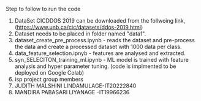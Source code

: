 Step to follow to run the code 
1. DataSet CICDDOS 2019 can be downloaded from the follwoing link,  <br /> 
(https://www.unb.ca/cic/datasets/ddos-2019.html)  <br /> 
2. Dataset needs to be placed in folder named "data1".
3. dataset_create_pre_process.ipynb - reads the dataset and pre-process the data and create a processed dataset with 1000 data per class.
4. data_feature_selection.ipnyb - features are analysed and extracted. 
5. syn_SELECITON_training_ml.ipynb - ML model is trained with feature analysis and hyper  parameter tuning. (code is implmented to be deployed on Google Colab) <br /> 
6. isp project group members <br /> 
7. JUDITH MALSHINI LINDAMULAGE-IT20222840<br/>  
8. MANDIRA PABASARI LIYANAGE -IT19966236<br/> 
